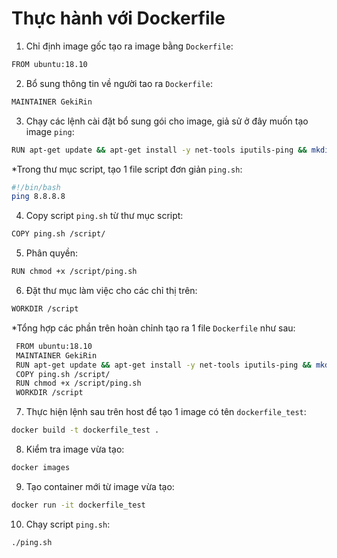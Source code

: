 # Thực hành với Dockerfile

 1. Chỉ định image gốc tạo ra image bằng `Dockerfile`:
 ```sh
 FROM ubuntu:18.10
 ```
 2. Bổ sung thông tin về người tao ra `Dockerfile`:
 ```sh
 MAINTAINER GekiRin
 ```
 3. Chạy các lệnh cài đặt bổ sung gói cho image, giả sử ở đây muốn tạo image `ping`:
 ```sh
 RUN apt-get update && apt-get install -y net-tools iputils-ping && mkdir /script
 ```
 *Trong thư mục script, tạo 1 file script đơn giản `ping.sh`:
 ```sh
 #!/bin/bash
 ping 8.8.8.8
 ```
 4. Copy script `ping.sh` từ thư mục script:
 ```sh
 COPY ping.sh /script/
 ```
 5. Phân quyền:
 ```sh
 RUN chmod +x /script/ping.sh
 ```
 6. Đặt thư mục làm việc cho các chỉ thị trên:
 ```sh
 WORKDIR /script
 ```
 *Tổng hợp các phần trên hoàn chỉnh tạo ra 1 file `Dockerfile` như sau:
  ```sh
   FROM ubuntu:18.10
   MAINTAINER GekiRin
   RUN apt-get update && apt-get install -y net-tools iputils-ping && mkdir /script
   COPY ping.sh /script/
   RUN chmod +x /script/ping.sh
   WORKDIR /script
   ```
 7. Thực hiện lệnh sau trên host để tạo 1 image có tên `dockerfile_test`:
 ```sh
 docker build -t dockerfile_test .
 ```
 8. Kiểm tra image vừa tạo:
 ```sh
 docker images
 ```
 9. Tạo container mới từ image vừa tạo:
 ```sh
 docker run -it dockerfile_test
 ```
 10. Chạy script `ping.sh`:
 ```sh
 ./ping.sh
 ```
